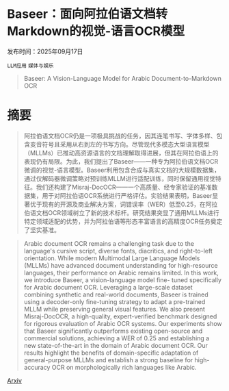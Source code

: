 # Baseer：面向阿拉伯语文档转Markdown的视觉-语言OCR模型

发布时间：2025年09月17日

`LLM应用` `媒体与娱乐`

> Baseer: A Vision-Language Model for Arabic Document-to-Markdown OCR

# 摘要

> 阿拉伯语文档OCR仍是一项极具挑战的任务，因其连笔书写、字体多样、包含变音符号且采用从右到左的书写方向。尽管现代多模态大型语言模型（MLLMs）已推动高资源语言的文档理解取得进展，但其在阿拉伯语上的表现仍有局限。为此，我们提出了Baseer——一种专为阿拉伯语文档OCR微调的视觉-语言模型。Baseer利用包含合成与真实文档的大规模数据集，通过仅解码器微调策略对预训练MLLM进行适配训练，同时保留通用视觉特征。我们还构建了Misraj-DocOCR——一个高质量、经专家验证的基准数据集，用于对阿拉伯语OCR系统进行严格评估。实验结果表明，Baseer显著优于现有的开源及商业解决方案，词错误率（WER）低至0.25，在阿拉伯语文档OCR领域树立了新的技术标杆。研究结果突显了通用MLLMs进行特定领域适配的优势，并为阿拉伯语等形态丰富语言的高精度OCR任务奠定了坚实基准。

> Arabic document OCR remains a challenging task due to the language's cursive script, diverse fonts, diacritics, and right-to-left orientation. While modern Multimodal Large Language Models (MLLMs) have advanced document understanding for high-resource languages, their performance on Arabic remains limited. In this work, we introduce Baseer, a vision-language model fine- tuned specifically for Arabic document OCR. Leveraging a large-scale dataset combining synthetic and real-world documents, Baseer is trained using a decoder-only fine-tuning strategy to adapt a pre-trained MLLM while preserving general visual features. We also present Misraj-DocOCR, a high-quality, expert-verified benchmark designed for rigorous evaluation of Arabic OCR systems. Our experiments show that Baseer significantly outperforms existing open-source and commercial solutions, achieving a WER of 0.25 and establishing a new state-of-the-art in the domain of Arabic document OCR. Our results highlight the benefits of domain-specific adaptation of general-purpose MLLMs and establish a strong baseline for high-accuracy OCR on morphologically rich languages like Arabic.

[Arxiv](https://arxiv.org/abs/2509.18174)